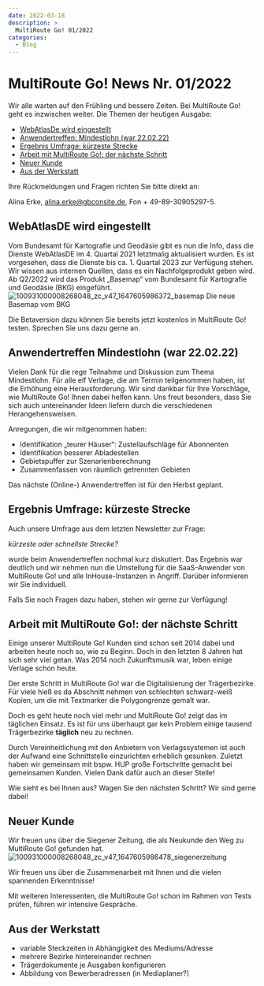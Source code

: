 ```yaml
---
date: 2022-03-18
description: >
  MultiRoute Go! 01/2022
categories:
  - Blog
---
```


# MultiRoute Go! News Nr. 01/2022

Wir alle warten auf den Frühling und bessere Zeiten. Bei MultiRoute Go! geht es inzwischen weiter. Die Themen der heutigen Ausgabe:

- [WebAtlasDe wird eingestellt](https://go.multiroute.de/handbuch/blog/2022/03/18/multiroute-go-news-nr-012022/#webatlasde-wird-eingestellt)
- [Anwendertreffen: Mindestlohn (war 22.02.22)](https://go.multiroute.de/handbuch/blog/2022/03/18/multiroute-go-news-nr-012022/#anwendertreffen-mindestlohn-war-220222)
- [Ergebnis Umfrage: kürzeste Strecke](https://go.multiroute.de/handbuch/blog/2022/03/18/multiroute-go-news-nr-012022/#ergebnis-umfrage-kurzeste-strecke)
- [Arbeit mit MultiRoute Go!: der nächste Schritt](https://go.multiroute.de/handbuch/blog/2022/03/18/multiroute-go-news-nr-012022/#arbeit-mit-multiroute-go-der-nachste-schritt)
- [Neuer Kunde](https://go.multiroute.de/handbuch/blog/2022/03/18/multiroute-go-news-nr-012022/#neuer-kunde)
- [Aus der Werkstatt](https://go.multiroute.de/handbuch/blog/2022/03/18/multiroute-go-news-nr-012022/#aus-der-werkstatt)

<!-- more -->

Ihre Rückmeldungen und Fragen richten Sie bitte direkt an:

Alina Erke, alina.erke@gbconsite.de, Fon + 49-89-30905297-5.

## WebAtlasDE wird eingestellt

Vom Bundesamt für Kartografie und Geodäsie gibt es nun die Info, dass die Dienste WebAtlasDE im 4. Quartal 2021 letztmalig aktualisiert wurden. Es ist vorgesehen, dass die Dienste bis ca. 1. Quartal 2023 zur Verfügung stehen. Wir wissen aus internen Quellen, dass es ein Nachfolgeprodukt geben wird. Ab Q2/2022 wird das Produkt „Basemap“ vom Bundesamt für Kartografie und Geodäsie (BKG) eingeführt.
![100931000008268048_zc_v47_1647605986372_basemap](https://github.com/gbconsite/MultiRoute-Go/assets/99329016/937b77f9-059a-4782-9a08-8bc2db44b271)
Die neue Basemap vom BKG

Die Betaversion dazu können Sie bereits jetzt kostenlos in MultiRoute Go! testen. Sprechen Sie uns dazu gerne an.

## Anwendertreffen Mindestlohn (war 22.02.22)

Vielen Dank für die rege Teilnahme und Diskussion zum Thema Mindestlohn. Für alle elf Verlage, die am Termin teilgenommen haben, ist die Erhöhung eine Herausforderung. Wir sind dankbar für Ihre Vorschläge, wie MultiRoute Go! Ihnen dabei helfen kann. Uns freut besonders, dass Sie sich auch untereinander Ideen liefern durch die verschiedenen Herangehensweisen.

Anregungen, die wir mitgenommen haben:
- Identifikation „teurer Häuser“: Zustellaufschläge für Abonnenten
- Identifikation besserer Abladestellen
- Gebietspuffer zur Szenarienberechnung
- Zusammenfassen von räumlich getrennten Gebieten

Das nächste (Online-) Anwendertreffen ist für den Herbst geplant.

## Ergebnis Umfrage: kürzeste Strecke

Auch unsere Umfrage aus dem letzten Newsletter zur Frage:

*kürzeste oder schnellste Strecke?*

wurde beim Anwendertreffen nochmal kurz diskutiert. Das Ergebnis war deutlich und wir nehmen nun die Umstellung für die SaaS-Anwender von MultiRoute Go! und alle InHouse-Instanzen in Angriff. Darüber informieren wir Sie individuell.

Falls Sie noch Fragen dazu haben, stehen wir gerne zur Verfügung!

## Arbeit mit MultiRoute Go!: der nächste Schritt

Einige unserer MultiRoute Go! Kunden sind schon seit 2014 dabei und arbeiten heute noch so, wie zu Beginn. Doch in den letzten 8 Jahren hat sich sehr viel getan. Was 2014 noch Zukunftsmusik war, leben einige Verlage schon heute.

Der erste Schritt in MultiRoute Go! war die Digitalisierung der Trägerbezirke. Für viele hieß es da Abschnitt nehmen von schlechten schwarz-weiß Kopien, um die mit Textmarker die Polygongrenze gemalt war.

Doch es geht heute noch viel mehr und MultiRoute Go! zeigt das im täglichen Einsatz. Es ist für uns überhaupt gar kein Problem einige tausend Trägerbezirke **täglich** neu zu rechnen.

Durch Vereinheitlichung mit den Anbietern von Verlagssystemen ist auch der Aufwand eine Schnittstelle einzurichten erheblich gesunken. Zuletzt haben wir gemeinsam mit bspw. HUP große Fortschritte gemacht bei gemeinsamen Kunden. Vielen Dank dafür auch an dieser Stelle!

Wie sieht es bei Ihnen aus? Wagen Sie den nächsten Schritt? Wir sind gerne dabei!

## Neuer Kunde
Wir freuen uns über die Siegener Zeitung, die als Neukunde den Weg zu MultiRoute Go! gefunden hat.
![100931000008268048_zc_v47_1647605986478_siegenerzeitung](https://github.com/gbconsite/MultiRoute-Go/assets/99329016/59d3289c-97e5-4f4c-9592-81b8ed0fedc1)

Wir freuen uns über die Zusammenarbeit mit Ihnen und die vielen spannenden Erkenntnisse!

Mit weiteren Interessenten, die MultiRoute Go! schon im Rahmen von Tests prüfen, führen wir intensive Gespräche.

## Aus der Werkstatt

- variable Steckzeiten in Abhängigkeit des Mediums/Adresse
- mehrere Bezirke hintereinander rechnen
- Trägerdokumente je Ausgaben konfigurieren
- Abbildung von Bewerberadressen (in Mediaplaner?)

